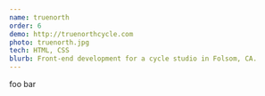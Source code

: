 ```yaml
---
name: truenorth
order: 6
demo: http://truenorthcycle.com
photo: truenorth.jpg
tech: HTML, CSS
blurb: Front-end development for a cycle studio in Folsom, CA.
---
```

foo bar
